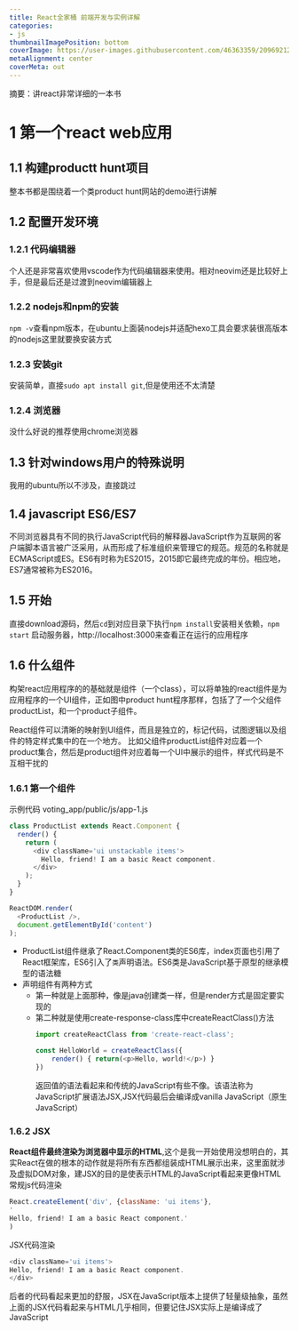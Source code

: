 ```yaml
---
title: React全家桶 前端开发与实例详解
categories:
- js
thumbnailImagePosition: bottom
coverImage: https://user-images.githubusercontent.com/46363359/209692120-121acd97-15cc-4d34-b007-a871f9ba79d7.jpg
metaAlignment: center
coverMeta: out
---
```


摘要：讲react非常详细的一本书

<!-- more -->

# 1 第一个react web应用

## 1.1 构建productt hunt项目

整本书都是围绕着一个类product hunt网站的demo进行讲解

## 1.2 配置开发环境

### 1.2.1 代码编辑器

个人还是非常喜欢使用vscode作为代码编辑器来使用。相对neovim还是比较好上手，但是最后还是过渡到neovim编辑器上

### 1.2.2 nodejs和npm的安装

`npm -v`查看npm版本，在ubuntu上面装nodejs并适配hexo工具会要求装很高版本的nodejs这里就要换安装方式

### 1.2.3 安装git

安装简单，直接`sudo apt install git`,但是使用还不太清楚

### 1.2.4 浏览器

没什么好说的推荐使用chrome浏览器

## 1.3 针对windows用户的特殊说明

我用的ubuntu所以不涉及，直接跳过

## 1.4 javascript ES6/ES7 

不同浏览器具有不同的执行JavaScript代码的解释器JavaScript作为互联网的客户端脚本语言被广泛采用，从而形成了标准组织来管理它的规范。规范的名称就是ECMAScript或ES。ES6有时称为ES2015，2015即它最终完成的年份。相应地，ES7通常被称为ES2016。

## 1.5 开始

直接download源码，然后`cd`到对应目录下执行`npm install`安装相关依赖，`npm start` 启动服务器，http://localhost:3000来查看正在运行的应用程序

## 1.6 什么组件

构架react应用程序的的基础就是组件（一个class），可以将单独的react组件是为应用程序的一个UI组件，正如图中product hunt程序那样，包括了了一个父组件productList，和一个product子组件。

React组件可以清晰的映射到UI组件，而且是独立的，标记代码，试图逻辑以及组件的特定样式集中的在一个地方。
比如父组件productList组件对应着一个product集合，然后是product组件对应着每一个UI中展示的组件，样式代码是不互相干扰的

### 1.6.1 第一个组件

示例代码 voting_app/public/js/app-1.js

```js
class ProductList extends React.Component {
  render() {
    return (
      <div className='ui unstackable items'>
        Hello, friend! I am a basic React component.
      </div>
    );
  }
}

ReactDOM.render(
  <ProductList />,
  document.getElementById('content')
);
```

- ProductList组件继承了React.Component类的ES6库，index页面也引用了React框架库，ES6引入了`类`声明语法。ES6类是JavaScript基于原型的继承模型的语法糖
- 声明组件有两种方式
  - 第一种就是上面那种，像是java创建类一样，但是render方式是固定要实现的
  - 第二种就是使用create-response-class库中createReactClass()方法
    ```js
    import createReactClass from 'create-react-class';

    const HelloWorld = createReactClass({
        render() { return(<p>Hello, world!</p>) }
    })
    ```
    返回值的语法看起来和传统的JavaScript有些不像。该语法称为JavaScript扩展语法JSX,JSX代码最后会编译成vanilla JavaScript（原生JavaScript）

### 1.6.2 JSX
**React组件最终渲染为浏览器中显示的HTML**,这个是我一开始使用没想明白的，其实React在做的根本的动作就是将所有东西都组装成HTML展示出来，这里面就涉及虚拟DOM对象，建JSX的目的是使表示HTML的JavaScript看起来更像HTML
常规js代码渲染
```js
React.createElement('div', {className: 'ui items'},
'
Hello, friend! I am a basic React component.'
)
```
JSX代码渲染
```js
<div className='ui items'>
Hello, friend! I am a basic React component.
</div>
```
后者的代码看起来更加的舒服，JSX在JavaScript版本上提供了轻量级抽象，虽然上面的JSX代码看起来与HTML几乎相同，但要记住JSX实际上是编译成了JavaScript